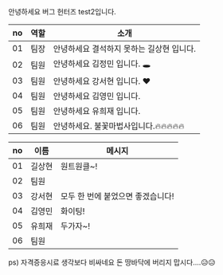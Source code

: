 안녕하세요 버그 헌터즈 test2입니다.

|no|역할|소개|
|-|-|-|
|01|팀장|안녕하세요 결석하지 못하는 길상현 입니다.|
|02|팀원|안녕하세요 김정민 입니다. 🕳|
|03|팀원|안녕하세요 강서현 입니다. ♥|
|04|팀원|안녕하세요 김영민 입니다.|
|05|팀원|안녕하세요 유희재 입니다.|
|06|팀원|안녕하세요. 불꽃마법사입니다.🔥🔥🔥🔥🔥 |  


|no|이름|메시지|
|-|-|-|
|01|길상현|원트원클~!|
|02|팀원|
|03|강서현|모두 한 번에 붙었으면 좋겠습니다!|
|04|김영민|화이팅!|
|05|유희재|두가자~!|
|06|팀원||  

ps) 자격증응시료 생각보다 비싸네요 돈 땅바닥에 버리지 맙시다....😥😥

